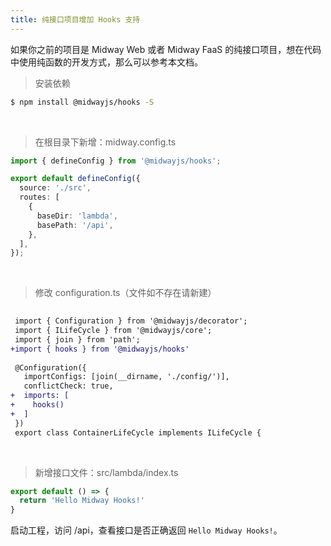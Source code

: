 ```yaml
---
title: 纯接口项目增加 Hooks 支持
---
```


  如果你之前的项目是 Midway Web 或者 Midway FaaS 的纯接口项目，想在代码中使用纯函数的开发方式，那么可以参考本文档。
​

> 安装依赖

```bash
$ npm install @midwayjs/hooks -S
```
​

> 在根目录下新增：midway.config.ts

```typescript
import { defineConfig } from '@midwayjs/hooks';

export default defineConfig({
  source: './src',
  routes: [
    {
      baseDir: 'lambda',
      basePath: '/api',
    },
  ],
});
```
​

> 修改 configuration.ts（文件如不存在请新建）

```diff
  
 import { Configuration } from '@midwayjs/decorator';
 import { ILifeCycle } from '@midwayjs/core';
 import { join } from 'path';
+import { hooks } from '@midwayjs/hooks'
  
 @Configuration({
   importConfigs: [join(__dirname, './config/')],
   conflictCheck: true,
+  imports: [
+    hooks()
+  ]
 })
 export class ContainerLifeCycle implements ILifeCycle {
```
​

> 新增接口文件：src/lambda/index.ts

```typescript
export default () => {
  return 'Hello Midway Hooks!'
}
```


启动工程，访问 /api，查看接口是否正确返回 `Hello Midway Hooks!`。